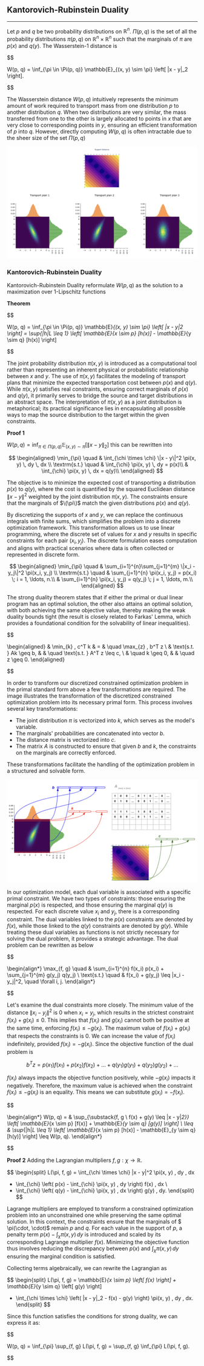 ## Kantorovich-Rubinstein Duality

---

Let $p$ and $q$ be two probability distributions on $\mathbb{R}^n$.  $\Pi(p, q)$ is the set of all the probability distributions $\pi(p, q)$ on 
$\mathbb{R}^n \times \mathbb{R}^n$ such that the marginals of $\pi$ are $p(x)$ and $q(y)$. The Wasserstein-1 distance is

$$

W(p, q) = \inf_{\pi \in \Pi(p, q)} \mathbb{E}_{(x, y) \sim \pi} \left[ \|x - y\|_2 \right].

$$

The Wasserstein distance $W(p,q)$ intuitively represents the minimum amount of work required to transport mass from one distribution
$p$ to another distribution $q$. When two distributions are very similar, the mass transferred from one to the other is largely allocated to points in
$x$ that are very close to corresponding points in $y$, ensuring an efficient transformation of $p$ into $q$.
However, directly computing $W(p,q)$ is often intractable due to the sheer size of the set  $\Pi(p, q)$

![alt text](https://github.com/StefanoPenazzi2/StefanoPenazzi2.github.io/blob/main/imgs/wasserstein_dual_transport_plan.png?raw=true)



### Kantorovich-Rubinstein Duality

Kantorovich-Rubinstein Duality reformulate $W(p,q)$ as the solution to a maximization over 1-Lipschitz functions 

**Theorem**

$$

W(p, q) = \inf_{\pi \in \Pi(p, q)} \mathbb{E}_{(x, y) \sim \pi} \left[ \|x - y\|_2 \right] = \sup_{\|h\|_L \leq 1} \left[ \mathbb{E}_{x \sim p} [h(x)] - \mathbb{E}_{y \sim q} [h(x)] \right]

$$

The joint probability distribution $\pi(x, y)$ is introduced as a computational tool rather than representing an
inherent physical or probabilistic relationship between $x$ and $y$. The use of $\pi(x, y)$ facilitates the
modeling of transport plans that minimize the expected transportation cost between $p(x)$ and $q(y)$.
While $\pi(x, y)$ satisfies real constraints, ensuring correct marginals of $p(x)$ and $q(y)$, it primarily 
serves to bridge the source and target distributions in an abstract space. The interpretation of $\pi(x, y)$ as a
joint distribution is metaphorical; its practical significance lies in encapsulating all possible ways to map the
source distribution to the target within the given constraints.

**Proof 1**


$W(p, q) = \inf_{\pi \in \Pi(p, q)} \mathbb{E}_{(x, y) \sim \pi} \left[ \|x - y\|_2 \right]$ this can be rewritten into

$$
\begin{aligned}
\min_{\pi} \quad & \int_{\chi \times \chi} \|x - y\|^2 \pi(x, y) \, dy \, dx \\
\textrm{s.t.} \quad & \int_{\chi} \pi(x, y) \, dy = p(x)\\
  &   \int_{\chi} \pi(x, y) \, dx =  q(y)\\
\end{aligned}
$$

The objective is to minimize the expected cost of transporting a distribution $p(x)$ to $q(y)$,
where the cost is quantified by the squared Euclidean distance $\|x - y\|^2$ weighted by the
joint distribution $\pi(x, y)$. The constraints ensure that the marginals of $\(\pi\)$ match
the given distributions $p(x)$ and $q(y)$.

By discretizing the supports of $x$ and $y$, we can replace the continuous integrals with finite sums,
which simplifies the problem into a discrete optimization framework.
This transformation allows us to use linear programming, where the discrete set of values for $x$ and $y$
results in specific constraints for each pair $(x_i, y_j)$. The discrete formulation eases computation
and aligns with practical scenarios where data is often collected or represented in discrete form.

$$
\begin{aligned}
\min_{\pi} \quad & \sum_{i=1}^{n}\sum_{j=1}^{m} \|x_i - y_j\|^2 \pi(x_i, y_j) \\
\textrm{s.t.} \quad & \sum_{j=1}^{n} \pi(x_i, y_j) = p(x_i) \; i = 1, \ldots, n.\\
  &   \sum_{i=1}^{n} \pi(x_i, y_j) = q(y_j) \; j = 1, \ldots, m.\\
\end{aligned}
$$

The strong duality theorem states that if either the primal or dual linear program has an optimal solution,
the other also attains an optimal solution, with both achieving the same objective value, thereby making
the weak duality bounds tight (the result is closely related to Farkas' Lemma, which provides a foundational
condition for the solvability of linear inequalities).

$$

\begin{aligned}
& \min_{k} \, c^T k & = & \quad \max_{z} \, b^T z \\
& \text{s.t. } Ak \geq b, &  & \quad \text{s.t. } A^T z \leq c, \\
& \quad k \geq 0, &  & \quad z \geq 0.
\end{aligned}

$$

In order to transform our discretized constrained optimization problem in the primal standard form above a few transformations are required.
The image illustrates the transformation of the discretized constrained optimization problem into its necessary primal form.
This process involves several key transformations: 

- The joint distribution $\pi$ is vectorized into $k$, which serves as the model's variable.
- The marginals' probabilities are concatenated into vector $b$.
- The distance matrix is vectorized into $c$.
- The matrix $A$ is constructed to ensure that given $b$ and $k$, the constraints on the marginals are correctly enforced.

These transformations facilitate the handling of the optimization problem in a structured and solvable form.

![alt text](https://github.com/StefanoPenazzi2/StefanoPenazzi2.github.io/blob/main/imgs/wasserstein_dual_lin_prog.png?raw=true)

In our optimization model, each dual variable is associated with a specific primal constraint. We have two types of constraints:
those ensuring the marginal $p(x)$ is respected, and those ensuring the marginal $q(y)$ is respected. For each discrete value $x_i$
and $y_j$, there is a corresponding constraint. The dual variables linked to the $p(x)$ constraints are denoted by $f(x)$,
while those linked to the $q(y)$ constraints are denoted by $g(y)$. While treating these dual variables as functions is not strictly
necessary for solving the dual problem, it provides a strategic advantage.
The dual problem can be rewritten as below

$$

\begin{align*}
\max_{f, g} \quad & \sum_{i=1}^{n} f(x_i) p(x_i) + \sum_{j=1}^{m} g(y_j) q(y_j) \\
\text{s.t.} \quad & f(x_i) + g(y_j) \leq \|x_i - y_j\|^2, \quad \forall i, j.
\end{align*}

$$

Let's examine the dual constraints more closely. The minimum value of the distance $\|x_i - y_j\|^2$ is 0 when $x_i = y_j$,
which results in the strictest constraint $f(x_i) + g(x_i) \leq 0$. This implies that $f(x_i)$ and $g(x_i)$ cannot both
be positive at the same time, enforcing $f(x_i) \leq -g(x_i)$. The maximum value of $f(x_i) + g(x_i)$ that respects the
constraints is 0. We can increase the value of $f(x_i)$ indefinitely, provided $f(x_i) = -g(x_i)$. Since the objective function of the dual problem is

$$
b^T z = p(x_1)f(x_1) + p(x_2)f(x_2) + \ldots + q(y_1)g(y_1) + q(y_2)g(y_2) + \ldots
$$

$f(x_i)$ always impacts the objective function positively, while $-g(x_i)$ impacts it negatively. Therefore,
the maximum value is achieved when the constraint $f(x_i) \leq -g(x_i)$ is an equality. This means we can substitute $g(x_i) = -f(x_i)$.


$$

\begin{align*}
W(p, q) = & \sup_{\substack{f, g \\ f(x) + g(y) \leq \|x - y\|_2}} \left[ \mathbb{E}_{x \sim p} [f(x)] + \mathbb{E}_{y \sim q} [g(y)] \right] \\
\leq & \sup_{\|h\|_L \leq 1} \left[ \mathbb{E}_{x \sim p} [h(x)] - \mathbb{E}_{y \sim q} [h(y)] \right] \leq W(p, q).
\end{align*}

$$



**Proof 2**
Adding the Lagrangian multipliers $f, g : \chi \rightarrow \mathbb{R}$.

$$
\begin{split}
L(\pi, f, g) = \int_{\chi \times \chi} \|x - y\|^2 \pi(x, y) \, dy \, dx 
+ \int_{\chi} \left( p(x) - \int_{\chi} \pi(x, y) \, dy \right) f(x) \, dx \\
+ \int_{\chi} \left( q(y) - \int_{\chi} \pi(x, y) \, dx \right) g(y) \, dy.
\end{split}
$$

Lagrange multipliers are employed to transform a constrained optimization problem into an unconstrained one while preserving the same optimal solution.
In this context, the constraints ensure that the marginals of $ \pi(\cdot, \cdot)$ remain $p$ and $q$. 
For each value in the support of $p$, a penalty term $p(x) - \int_{\chi} \pi(x, y) \, dy$ is introduced 
and scaled by its corresponding Lagrange multiplier $f(x)$.
Minimizing the objective function thus involves reducing the discrepancy between $p(x)$ and $\int_{\chi} \pi(x, y) \, dy$
ensuring the marginal condition is satisfied.

Collecting terms algebraically, we can rewrite the Lagrangian as

$$
\begin{split}
L(\pi, f, g) = \mathbb{E}_{x \sim p} \left[ f(x) \right] + \mathbb{E}_{y \sim q} \left[ g(y) \right]
+ \int_{\chi \times \chi} \left( \|x - y\|_2 - f(x) - g(y) \right) \pi(x, y) \, dy \, dx.
\end{split}
$$

Since this function satisfies the conditions for strong duality, we can express it as:

$$

W(p, q) = \inf_{\pi} \sup_{f, g} L(\pi, f, g) = \sup_{f, g} \inf_{\pi} L(\pi, f, g).

$$